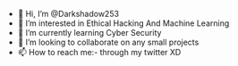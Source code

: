 - 👋 Hi, I’m @Darkshadow253
- 👀 I’m interested in Ethical Hacking And Machine Learning
- 🌱 I’m currently learning Cyber Security
- 💞️ I’m looking to collaborate on any small projects
- 📫 How to reach me:- through my twitter XD

<!---
Darkshadow253/Darkshadow253 is a ✨ special ✨ repository because its `README.md` (this file) appears on your GitHub profile.
You can click the Preview link to take a look at your changes.
--->
